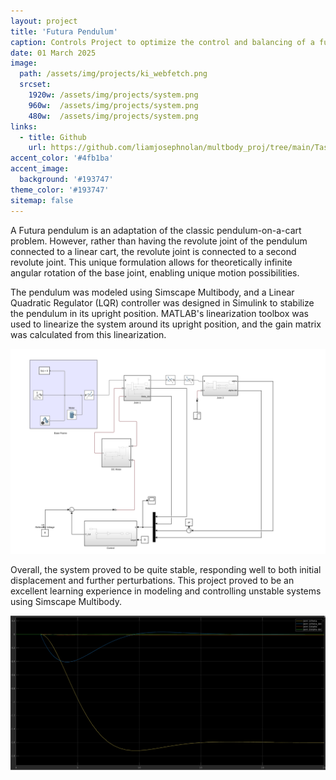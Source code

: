 ```yaml
---
layout: project
title: 'Futura Pendulum'
caption: Controls Project to optimize the control and balancing of a futura style pendulum 
date: 01 March 2025 
image: 
  path: /assets/img/projects/ki_webfetch.png
  srcset: 
    1920w: /assets/img/projects/system.png
    960w:  /assets/img/projects/system.png
    480w:  /assets/img/projects/system.png
links:
  - title: Github
    url: https://github.com/liamjosephnolan/multbody_proj/tree/main/Task_III_solution
accent_color: '#4fb1ba'
accent_image:
  background: '#193747'
theme_color: '#193747'
sitemap: false
---
```


A Futura pendulum is an adaptation of the classic pendulum-on-a-cart problem. However, rather than having the revolute joint of the pendulum connected to a linear cart, the revolute joint is connected to a second revolute joint. This unique formulation allows for theoretically infinite angular rotation of the base joint, enabling unique motion possibilities.

The pendulum was modeled using Simscape Multibody, and a Linear Quadratic Regulator (LQR) controller was designed in Simulink to stabilize the pendulum in its upright position. MATLAB's linearization toolbox was used to linearize the system around its upright position, and the gain matrix was calculated from this linearization.

![Simulink Model](/assets/img/projects/model.png "Simulink Model")

Overall, the system proved to be quite stable, responding well to both initial displacement and further perturbations. This project proved to be an excellent learning experience in modeling and controlling unstable systems using Simscape Multibody.

![System dynamics response](/assets/img/projects/response.png "System dynamics response")